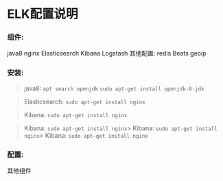 # ELK配置说明

### 组件:
java8
nginx
Elasticsearch
Kibana
Logstash
其他配置:
redis
Beats
geoip

### 安装:
> java8:
`apt search openjdk`
`sudo apt-get install openjdk-8-jdk`

> Elasticsearch:
`sudo apt-get install nginx`

> Kibana:
`sudo apt-get install nginx`

> Kibana:
`sudo apt-get install nginx`> Kibana:
`sudo apt-get install nginx`> Kibana:
`sudo apt-get install nginx`

### 配置:
其他组件